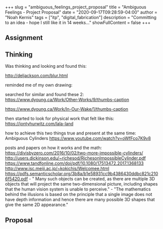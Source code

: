 +++
slug = "ambiguous_feelings_project_proposal"
title = "Ambiguous Feelings - Project Proposal"
date = "2020-09-17T09:28:59-04:00"
author = "Noah Kernis"
tags = ["itp", "digital_fabrication"]
description = "Committing to an idea - hope I still like it in 14 weeks..."
showFullContent = false
+++

## Assignment


## Thinking

Was thinking and looking and found this: 

http://deljackson.com/blur.html
<!-- {{< figure src="img/..." alt="..." caption="[ ... ]" >}} -->

reminded me of my own drawing:
<!-- {{< figure src="img/..." alt="..." caption="[ ... ]" >}} -->

searched for similar and found these 2:
https://www.dyoung.ca/Work/Other-Works/9/thumbs-caption
<!-- {{< figure src="img/..." alt="..." caption="[ ... ]" >}} -->
https://www.dyoung.ca/Work/In-Our-Wake/1/thumbs-caption
<!-- {{< figure src="img/..." alt="..." caption="[ ... ]" >}} -->

then started to look for physical work that felt like this:
https://jontyhurwitz.com/lala-land
<!-- {{< figure src="img/..." alt="..." caption="[ ... ]" >}} -->

how to achieve this two things true and present at the same time: Ambiguous Cylinders 
https://www.youtube.com/watch?v=oWfFco7K9v8
<!-- {{< figure src="img/..." alt="..." caption="[ ... ]" >}} -->

posts and papers on how it works and the math:
https://divisbyzero.com/2016/10/02/two-more-impossible-cylinders/
http://users.dickinson.edu/~richesod/RichesonImpossibleCylinder.pdf
https://www.tandfonline.com/doi/pdf/10.1080/17513472.2017.1368133
http://www.isc.meiji.ac.jp/~kokichis/Welcomee.html
https://pdfs.semanticscholar.org/3b8a/b1e58931cc9b4386430ddbc821c2106f5420.pdf
	- " Many such objects can be created, as there are multiple 3D objects that will project the same two-dimensional picture, including shapes that the human vision system is unable to perceive."
	- "The mathematics behind the illusions is based on the principle that a single image does not have depth information and hence there are many possible 3D shapes that give the same 2D appearance."

## Proposal

